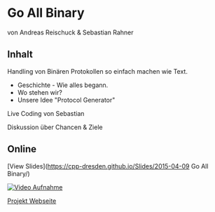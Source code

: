 Go All Binary
=============

von Andreas Reischuck & Sebastian Rahner

Inhalt
------

Handling von Binären Protokollen so einfach machen wie Text.

* Geschichte - Wie alles begann.
* Wo stehen wir?
* Unsere Idee "Protocol Generator"

Live Coding von Sebastian

Diskussion über Chancen & Ziele

Online
------

[View Slides](https://cpp-dresden.github.io/Slides/2015-04-09 Go All Binary/)

[![Video Aufnahme](http://img.youtube.com/vi/6bRBg2AR69o/0.jpg)](https://www.youtube.com/watch?v=6bRBg2AR69o)

[Projekt Webseite](https://protlr.com/)
